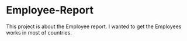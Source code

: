 # Employee-Report
This project is about the Employee report. I wanted to get the Employees works in most of countries.
